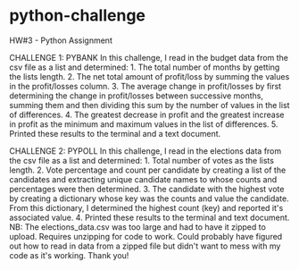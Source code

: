 # python-challenge
HW#3 - Python Assignment

CHALLENGE 1: PYBANK
	In this challenge, I read in the budget data from the csv file as a list and determined:
		1. The total number of months by getting the lists length.
		2. The net total amount of profit/loss by summing the values in the profit/losses column.
		3. The average change in profit/losses by first determining the change in profit/losses between successive months, summing them and then dividing this sum by the number of values in the list of differences.
		4. The greatest decrease in profit and the greatest increase in profit as the minimum and maximum values in the list of differences.
		5. Printed these results to the terminal and a text document.

CHALLENGE 2: PYPOLL
	In this challenge, I read in the elections data from the csv file as a list and determined:
		1. Total number of votes as the lists length.
		2. Vote percentage and count per candidate by creating a list of the candidates and extracting unique candidate names to whose counts and percentages were then determined.
		3. The candidate with the highest vote by creating a dictionary whose key was the counts and value the candidate. From this dictionary, I determined the highest count (key) and reported it's associated value.
		4. Printed these results to the terminal and text document.
		NB: The elections_data.csv was too large and had to have it zipped to upload. Requires unzipping for code to work. Could probably have figured out how to read in data from a zipped file but didn't want to mess with my code as it's working. Thank you!
		
		
